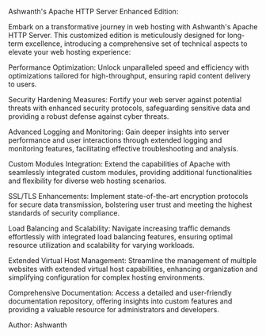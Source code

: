 Ashwanth's Apache HTTP Server Enhanced Edition:

Embark on a transformative journey in web hosting with Ashwanth's Apache HTTP Server. This customized edition is meticulously designed for long-term excellence, introducing a comprehensive set of technical aspects to elevate your web hosting experience:

Performance Optimization: Unlock unparalleled speed and efficiency with optimizations tailored for high-throughput, ensuring rapid content delivery to users.

Security Hardening Measures: Fortify your web server against potential threats with enhanced security protocols, safeguarding sensitive data and providing a robust defense against cyber threats.

Advanced Logging and Monitoring: Gain deeper insights into server performance and user interactions through extended logging and monitoring features, facilitating effective troubleshooting and analysis.

Custom Modules Integration: Extend the capabilities of Apache with seamlessly integrated custom modules, providing additional functionalities and flexibility for diverse web hosting scenarios.

SSL/TLS Enhancements: Implement state-of-the-art encryption protocols for secure data transmission, bolstering user trust and meeting the highest standards of security compliance.

Load Balancing and Scalability: Navigate increasing traffic demands effortlessly with integrated load balancing features, ensuring optimal resource utilization and scalability for varying workloads.

Extended Virtual Host Management: Streamline the management of multiple websites with extended virtual host capabilities, enhancing organization and simplifying configuration for complex hosting environments.

Comprehensive Documentation: Access a detailed and user-friendly documentation repository, offering insights into custom features and providing a valuable resource for administrators and developers.

Author: Ashwanth
